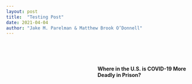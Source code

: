 ```yaml
---
layout: post
title:  "Testing Post"
date: 2021-04-04
author: "Jake M. Parelman & Matthew Brook O’Donnell"
---
```

<script src="http://d3js.org/topojson.v1.min.js"></script>
<script src="https://d3js.org/queue.v1.min.js"></script>
<script src="https://d3js.org/d3.v4.min.js"></script>

<div class="row" style="margin-left:250px; margin-top: 80px">
     <label for="surveillanceSelect"><h4>Where in the U.S. is COVID-19 More Deadly in Prison?</h4></label>
 </div>
 <div class="row" style="margin: 0 100px 0 100px;margin-top: 20px;">
     <div id="svg-div" style=" width: 100%;">
         <svg id="svg-div" width="900" height="550">
             <text class="tri-color" x="660" y="8" style="text-anchor:middle;" font-size="10px">Death Rate Greater In Prison</text>
             <rect class="bi-color" x="600" y="13" width="60" height="10" fill="#4E97E0"></rect>
             <rect class="bi-color" x="660" y="13" width="60" height="10" fill="#ebebeb"></rect>
             <line class="bi-color" x1="660" x2="660" y1="13" y2="23" stroke='black'></line>
             <text class="bi-color" x="615" y="33" font-size="10px">Greater</text>
             <text class="bi-color" x="674" y="33" font-size="10px">Less</text>
         </svg>
     </div>
 </div>

 <script>

var tooltip = d3.select('.tooltip');


var width = 900,
    height = 550;

var svg = d3.select('svg');

var g = svg.append('g');

const projection = d3.geoAlbersUsa();

var geoPath = d3.geoPath()
    .projection(projection);


// SET INITIAL MAP
queue()
    .defer(d3.csv,'/data//state_test.csv')
    .defer(d3.json, "/data/us-albers.json")
    .await(ready);

function ready(error,features,us) {
    if (error) throw error;
    console.log(topojson.feature(us,us.objects.us));
    g.selectAll('path')
        .data(topojson.feature(us,us.objects.us).features)
        .enter()
        .append('path')
        .attr('d',geoPath)
        .attr('stroke',"black")
        .style('fill',function(d){
            var v = find_data(d.properties.name,features);
            if (v === undefined){
                return "white";
            } else {
                if (v['State Death Rate'] - v['Prison Death Rate'] < 0) {
                    return "#4E97E0";
                } else {
                    return "#ebebeb";
                }
            }
        })
        .attr('class','county')
        .on('mouseover',function(d){
            var v = find_data(d.properties.name,features);
            if (v === undefined){
                var html_string = "<strong>"+ d.properties.name + "</strong> <br /> no data available"
            } else {
                var html_string = "<strong>"+ d.properties.name + "</strong> <br /> State Death Rate: <strong>"+v['State Death Rate']+' per 100,000</strong><br /> Prison Death Rate: <strong>'+ Math.round(v['Prison Death Rate']) + " per 100,000</strong>"
            }
            tooltip.style("opacity", 1)
            .style("left", (d3.event.pageX) + "px")
            .style("top", (d3.event.pageY - 120) + "px")
            .html(html_string);
        })
        .on('mouseout',function(d){
          tooltip.style("opacity",0);
        });
        ;
}

// function to find fips object in data
function find_data(state,data){
    var result = data.find(obj => {
        return obj.State === state
    });
    return result;
}

</script>
